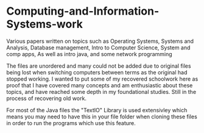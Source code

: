 # Computing-and-Information-Systems-work

Various papers written on topics such as Operating Systems, Systems and Analysis, Database management, Intro to Computer Science, System and comp apps, As well as intro java, and some network programming

The files are unordered and many could not be added due to original files being lost when switching computers between terms as the original had stopped working. I wanted to put some of my recovered schoolwork here as proof that I have covered many concepts and am enthusiastic about these topics, and have reached some depth in my foundational studies. Still in the process of recovering old work.

For most of the Java files the "TextIO" Library is used extensivley which means you may need to have this in your file folder when cloning these files in order to run the programs which use this feature.

